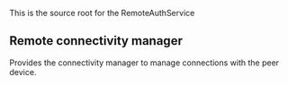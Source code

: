 This is the source root for the RemoteAuthService

## Remote connectivity manager
Provides the connectivity manager to manage connections with the peer device.
